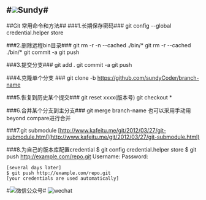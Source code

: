 #![](http://i.imgur.com/S7xBFja.png)Sundy#
---
##Git 常用命令和方法##
###1.长期保存密码###
  git config --global credential.helper store
  
###2.删除远程bin目录###
	git rm -r -n --cached  ./bin/\*
	git rm -r --cached  ./bin/\*
	git commit -a
	git push  

###3.提交分支###
	git add .
    git commit -a
    git push

###4.克隆单个分支 ###
	git clone -b https://github.com/sundyCoder/branch-name

###5.恢复到历史某个提交###
	git reset xxxx(版本号)
    git checkout *

###6.合并某个分支到主分支###
	git merge branch-name
    也可以采用手动用beyond compare进行合并

###7.git submodule
[http://www.kafeitu.me/git/2012/03/27/git-submodule.html](http://www.kafeitu.me/git/2012/03/27/git-submodule.html)

###8.为自己的版本库配置credential
	$ git config credential.helper store
	$ git push http://example.com/repo.git
	Username: <type your username>
	Password: <type your password>
	
	[several days later]
	$ git push http://example.com/repo.git
	[your credentials are used automatically]


#![](http://i.imgur.com/S7xBFja.png)微信公众号#
![wechat](http://i.imgur.com/1TDj1p7.jpg)

